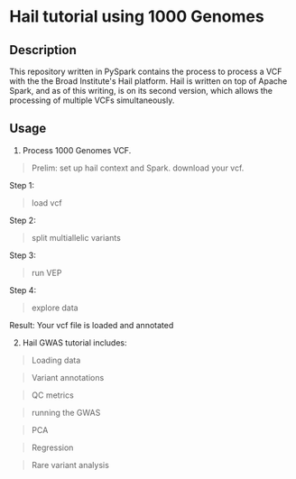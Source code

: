 # Hail tutorial using 1000 Genomes

## Description

This repository written in PySpark contains the process to process a VCF with the the Broad Institute's Hail platform. Hail is written on top of Apache Spark, and as of this writing, is on its second version, which allows the processing of multiple VCFs simultaneously.  

## Usage

1. Process 1000 Genomes VCF.

> Prelim: set up hail context and Spark. download your vcf. 

Step 1:
> load vcf

Step 2:
> split multiallelic variants

Step 3: 
> run VEP

Step 4:
> explore data

Result:
Your vcf file is loaded and annotated


2. Hail GWAS tutorial includes:

> Loading data

> Variant annotations

> QC metrics

> running the GWAS

> PCA

> Regression

> Rare variant analysis
